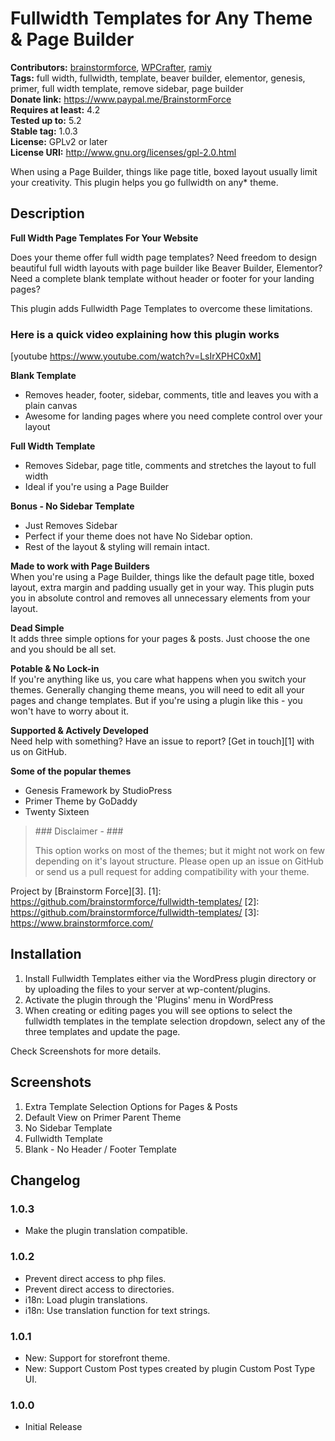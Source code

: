 # Fullwidth Templates for Any Theme & Page Builder #
**Contributors:** [brainstormforce](https://profiles.wordpress.org/brainstormforce), [WPCrafter](https://profiles.wordpress.org/WPCrafter), [ramiy](https://profiles.wordpress.org/ramiy)  
**Tags:** full width, fullwidth, template, beaver builder, elementor, genesis, primer, full width template, remove sidebar, page builder  
**Donate link:** https://www.paypal.me/BrainstormForce  
**Requires at least:** 4.2  
**Tested up to:** 5.2  
**Stable tag:** 1.0.3  
**License:** GPLv2 or later  
**License URI:** http://www.gnu.org/licenses/gpl-2.0.html  

When using a Page Builder, things like page title, boxed layout usually limit your creativity. This plugin helps you go fullwidth on any* theme.

## Description ##
**Full Width Page Templates For Your Website**

Does your theme offer full width page templates? Need freedom to design beautiful full width layouts with page builder like Beaver Builder, Elementor? Need a complete blank template without header or footer for your landing pages?

This plugin adds Fullwidth Page Templates to overcome these limitations.

### Here is a quick video explaining how this plugin works ###

[youtube https://www.youtube.com/watch?v=LsIrXPHC0xM]

**Blank Template**

*   Removes header, footer, sidebar, comments, title and leaves you with a plain canvas
*   Awesome for landing pages where you need complete control over your layout

**Full Width Template**  

*   Removes Sidebar, page title, comments and stretches the layout to full width
*   Ideal if you're using a Page Builder

**Bonus - No Sidebar Template**  

*   Just Removes Sidebar
*   Perfect if your theme does not have No Sidebar option.
*   Rest of the layout & styling will remain intact.

  
**Made to work with Page Builders**  
When you're using a Page Builder, things like the default page title, boxed layout, extra margin and padding usually get in your way. This plugin puts you in absolute control and removes all unnecessary elements from your layout.

**Dead Simple**  
It adds three simple options for your pages & posts. Just choose the one and you should be all set.

**Potable & No Lock-in**  
If you're anything like us, you care what happens when you switch your themes. Generally changing theme means, you will need to edit all your pages and change templates. But if you're using a plugin like this - you won't have to worry about it.

**Supported & Actively Developed**  
Need help with something? Have an issue to report? [Get in touch][1] with us on GitHub.

**Some of the popular themes**

*   Genesis Framework by StudioPress
*   Primer Theme by GoDaddy
*   Twenty Sixteen

<blockquote>
### Disclaimer - ###

This option works on most of the themes; but it might not work on few depending on it's layout structure.
Please open up an issue on GitHub or send us a pull request for adding compatibility with your theme.
<p></p>
</blockquote>

Project by [Brainstorm Force][3]. 
 [1]: https://github.com/brainstormforce/fullwidth-templates/
 [2]: https://github.com/brainstormforce/fullwidth-templates/
 [3]: https://www.brainstormforce.com/

## Installation ##

1.  Install Fullwidth Templates either via the WordPress plugin directory or by uploading the files to your server at wp-content/plugins.
2.  Activate the plugin through the 'Plugins' menu in WordPress
3.  When creating or editing pages you will see options to select the fullwidth templates in the template selection dropdown, select any of the three templates and update the page.

Check Screenshots for more details.

## Screenshots ##
1. Extra Template Selection Options for Pages & Posts
2. Default View on Primer Parent Theme
3. No Sidebar Template
4. Fullwidth Template
5. Blank - No Header / Footer Template

## Changelog ##

### 1.0.3 ###
- Make the plugin translation compatible.

### 1.0.2 ###
- Prevent direct access to php files.
- Prevent direct access to directories.
- i18n: Load plugin translations.
- i18n: Use translation function for text strings.

### 1.0.1 ###
- New: Support for storefront theme.
- New: Support Custom Post types created by plugin Custom Post Type UI.

### 1.0.0 ###
- Initial Release
